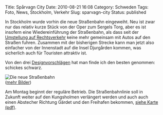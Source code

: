 Title: Spårvagn City
Date: 2010-08-21 16:08
Category: Schweden
Tags: Foto, News, Stockholm, Verkehr
Slug: sparvagn-city
Status: published

In Stockholm wurde vorhin die neue Straßenbahn eingeweiht. Neu ist zwar
nur das relativ kurze Stück von der Oper zum Sergels Torg, aber es ist
insofern eine Wiedereinführung der Straßenbahn, als dass seit der
[Umstellung auf
Rechtsverkehr](http://www.fiket.de/2009/09/07/wort-der-woche-dagen-h/)
keine mehr gemeinsam mit Autos auf den Straßen fuhren. Zusammen mit der
bisherigen Strecke kann man jetzt also einfacher von der Innenstadt auf
die Insel Djurgården kommen, was sicherlich auch für Touristen attraktiv
ist.

Von den drei
[Designvorschlägen](http://www.dn.se/sthlm/sparvagnarna-kan-bli-fler-1.1156878)
hat man finde ich den besten genommen: schickes schwarz.

![Die neue
Straßenbahn](/pic/sparvagninv_s.jpg "Die neue Straßenbahn")  
([mehr Bilder](http://picasaweb.google.com/thomas.marquart/Sparvagn))

Am Montag beginnt der reguläre Betrieb. Die Straßenbahnlinie soll in
Zukunft weiter auf den Kungsholmen verlängert werden und auch auch einen
Abstecher Richtung Gärdet und den Freihafen bekommen, [siehe Karte
(pdf)](http://sl.se/PageFiles/328/karta_sparvag_city.pdf).

